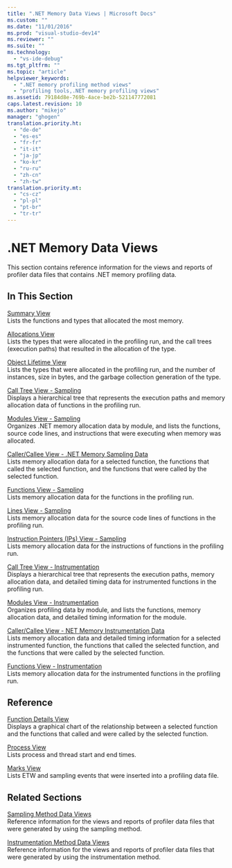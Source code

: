 ```yaml
---
title: ".NET Memory Data Views | Microsoft Docs"
ms.custom: ""
ms.date: "11/01/2016"
ms.prod: "visual-studio-dev14"
ms.reviewer: ""
ms.suite: ""
ms.technology: 
  - "vs-ide-debug"
ms.tgt_pltfrm: ""
ms.topic: "article"
helpviewer_keywords: 
  - ".NET memory profiling method views"
  - "profiling tools,.NET memory profiling views"
ms.assetid: 79184d8e-769b-4ace-be2b-521147772081
caps.latest.revision: 10
ms.author: "mikejo"
manager: "ghogen"
translation.priority.ht: 
  - "de-de"
  - "es-es"
  - "fr-fr"
  - "it-it"
  - "ja-jp"
  - "ko-kr"
  - "ru-ru"
  - "zh-cn"
  - "zh-tw"
translation.priority.mt: 
  - "cs-cz"
  - "pl-pl"
  - "pt-br"
  - "tr-tr"
---
```

# .NET Memory Data Views
This section contains reference information for the views and reports of profiler data files that contains .NET memory profiling data.  
  
## In This Section  
 [Summary View](../profiling/summary-view-dotnet-memory-data.md)  
 Lists the functions and types that allocated the most memory.  
  
 [Allocations View](../profiling/dotnet-memory-allocations-view.md)  
 Lists the types that were allocated in the profiling run, and the call trees (execution paths) that resulted in the allocation of the type.  
  
 [Object Lifetime View](../profiling/object-lifetime-view.md)  
 Lists the types that were allocated in the profiling run, and the number of instances, size in bytes, and the garbage collection generation of the type.  
  
 [Call Tree View - Sampling](../profiling/call-tree-view-dotnet-memory-sampling-data.md)  
 Displays a hierarchical tree that represents the execution paths and memory allocation data of functions in the profiling run.  
  
 [Modules View - Sampling](../profiling/modules-view-dotnet-memory-sampling-data.md)  
 Organizes .NET memory allocation data by module, and lists the functions, source code lines, and instructions that were executing when memory was allocated.  
  
 [Caller/Callee View - .NET Memory Sampling Data](../profiling/caller-callee-view-dotnet-memory-sampling-data.md)  
 Lists memory allocation data for a selected function, the functions that called the selected function, and the functions that were called by the selected function.  
  
 [Functions View - Sampling](../profiling/functions-view-dotnet-memory-sampling-data.md)  
 Lists memory allocation data for the functions in the profiling run.  
  
 [Lines View - Sampling](../profiling/lines-view-dotnet-memory-sampling-data.md)  
 Lists memory allocation data for the source code lines of functions in the profiling run.  
  
 [Instruction Pointers (IPs) View - Sampling](../profiling/instruction-pointers-ips-view-dotnet-memory-sampling-data.md)  
 Lists memory allocation data for the instructions of functions in the profiling run.  
  
 [Call Tree View - Instrumentation](../profiling/call-tree-view-dotnet-memory-instrumentation-data.md)  
 Displays a hierarchical tree that represents the execution paths, memory allocation data, and detailed timing data for instrumented functions in the profiling run.  
  
 [Modules View - Instrumentation](../profiling/modules-view-dotnet-memory-instrumentation-data.md)  
 Organizes profiling data by module, and lists the functions, memory allocation data, and detailed timing information for the module.  
  
 [Caller/Callee View - NET Memory Instrumentation Data](../profiling/caller-callee-view-net-memory-instrumentation-data.md)  
 Lists memory allocation data and detailed timing information for a selected instrumented function, the functions that called the selected function, and the functions that were called by the selected function.  
  
 [Functions View - Instrumentation](../profiling/functions-view-dotnet-memory-instrumentation-data.md)  
 Lists memory allocation data for the instrumented functions in the profiling run.  
  
## Reference  
 [Function Details View](../profiling/function-details-view.md)  
 Displays a graphical chart of the relationship between a selected function and the functions that called and were called by the selected function.  
  
 [Process View](../profiling/process-view.md)  
 Lists process and thread start and end times.  
  
 [Marks View](../profiling/marks-view.md)  
 Lists ETW and sampling events that were inserted into a profiling data file.  
  
## Related Sections  
 [Sampling Method Data Views](../profiling/profiler-sampling-method-data-views.md)  
 Reference information for the views and reports of profiler data files that were generated by using the sampling method.  
  
 [Instrumentation Method Data Views](../profiling/instrumentation-method-data-views.md)  
 Reference information for the views and reports of profiler data files that were generated by using the instrumentation method.